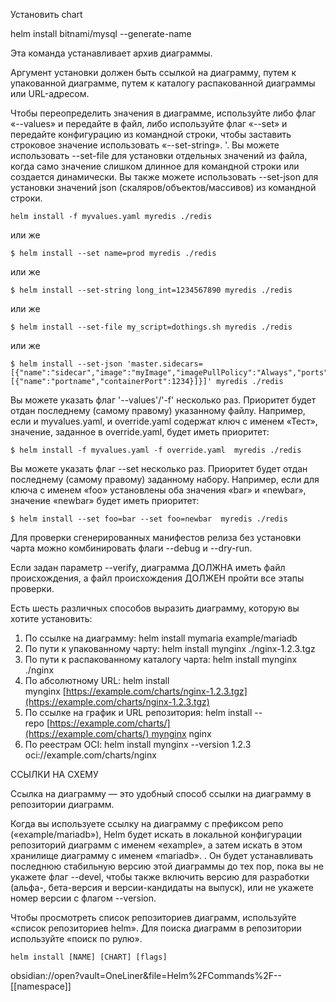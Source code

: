 
Установить chart

helm install bitnami/mysql --generate-name

Эта команда устанавливает архив диаграммы.

Аргумент установки должен быть ссылкой на диаграмму, путем к упакованной диаграмме, путем к каталогу распакованной диаграммы или URL-адресом.

Чтобы переопределить значения в диаграмме, используйте либо флаг «--values» и передайте в файл, либо используйте флаг «--set» и передайте конфигурацию из командной строки, чтобы заставить строковое значение использовать «--set-string». '. Вы можете использовать --set-file для установки отдельных значений из файла, когда само значение слишком длинное для командной строки или создается динамически. Вы также можете использовать --set-json для установки значений json (скаляров/объектов/массивов) из командной строки.

```
helm install -f myvalues.yaml myredis ./redis
```
или же
```
$ helm install --set name=prod myredis ./redis
```
или же
```
$ helm install --set-string long_int=1234567890 myredis ./redis
```
или же
```
$ helm install --set-file my_script=dothings.sh myredis ./redis
```
или же
```
$ helm install --set-json 'master.sidecars=[{"name":"sidecar","image":"myImage","imagePullPolicy":"Always","ports":[{"name":"portname","containerPort":1234}]}]' myredis ./redis
```

Вы можете указать флаг '--values'/'-f' несколько раз. Приоритет будет отдан последнему (самому правому) указанному файлу. Например, если и myvalues.yaml, и override.yaml содержат ключ с именем «Тест», значение, заданное в override.yaml, будет иметь приоритет:
```
$ helm install -f myvalues.yaml -f override.yaml  myredis ./redis
```
Вы можете указать флаг --set несколько раз. Приоритет будет отдан последнему (самому правому) заданному набору. Например, если для ключа с именем «foo» установлены оба значения «bar» и «newbar», значение «newbar» будет иметь приоритет:
```
$ helm install --set foo=bar --set foo=newbar  myredis ./redis
```


Для проверки сгенерированных манифестов релиза без установки чарта можно комбинировать флаги --debug и --dry-run.

Если задан параметр --verify, диаграмма ДОЛЖНА иметь файл происхождения, а файл происхождения ДОЛЖЕН пройти все этапы проверки.

Есть шесть различных способов выразить диаграмму, которую вы хотите установить:

1.  По ссылке на диаграмму: helm install mymaria example/mariadb
2.  По пути к упакованному чарту: helm install mynginx ./nginx-1.2.3.tgz
3.  По пути к распакованному каталогу чарта: helm install mynginx ./nginx
4.  По абсолютному URL: helm install mynginx [https://example.com/charts/nginx-1.2.3.tgz](https://example.com/charts/nginx-1.2.3.tgz)
5.  По ссылке на график и URL репозитория: helm install --repo [https://example.com/charts/](https://example.com/charts/) mynginx nginx
6.  По реестрам OCI: helm install mynginx --version 1.2.3 oci://example.com/charts/nginx



ССЫЛКИ НА СХЕМУ

Ссылка на диаграмму — это удобный способ ссылки на диаграмму в репозитории диаграмм.

Когда вы используете ссылку на диаграмму с префиксом репо («example/mariadb»), Helm будет искать в локальной конфигурации репозиторий диаграмм с именем «example», а затем искать в этом хранилище диаграмму с именем «mariadb». . Он будет устанавливать последнюю стабильную версию этой диаграммы до тех пор, пока вы не укажете флаг --devel, чтобы также включить версию для разработки (альфа-, бета-версия и версии-кандидаты на выпуск), или не укажете номер версии с флагом --version.

Чтобы просмотреть список репозиториев диаграмм, используйте «список репозиториев helm». Для поиска диаграмм в репозитории используйте «поиск по рулю».

```fallback
helm install [NAME] [CHART] [flags]
```




obsidian://open?vault=OneLiner&file=Helm%2FCommands%2F--[[namespace]]


